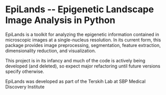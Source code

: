 # EpiLands -- Epigenetic Landscape Image Analysis in Python

EpiLands is a toolkit for analyzing the epigenetic information contained in microscopic images at a single-nucleus resolution. In its current form, this package provides image preprocessing, segmentation, feature extraction, dimensionality reduction, and visualization. 

This project is in its infancy and much of the code is actively being developed (and deleted), so expect major refactoring until future versions specify otherwise. 

EpiLands was developed as part of the Terskih Lab at SBP Medical Discovery Institute